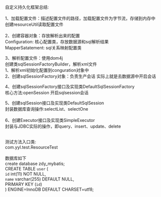 自定义持久化框架总结:<br/>
<br/>
1、加载配置文件：描述配置文件的路径，加载配置文件为字节流，存储到内存中<br/>
    创建resourceUtil读取配置文件<br/>
   <br/>
2、创建容器对象：存放解析出来的配置<br/>
    Configuration: 核心配置类，存放数据源和sql解析结果<br/>
    MapperSatatement: sql关系映射配置类<br/>

3、解析配置文件：使用dom4j<br/>
    创建类sqlSessionFactoryBuilder，解析xml文件<br/>
    1、解析xml初始化配置到conguration对象中<br/>
    2、创建sqlSessionFactory对象：负责生产会话 实际上就是去数据源中开启会话<br/>

4、创建sqlSessionFactory接口及实现类DefaultSqlSessionFactory<br/>
    核心方法:openSession  开启sqlsession会话<br/>
 
5、创建sqlSession接口及实现类DefaultSqlSession<br/>
    封装数据库查询操作:selectList、selectOne<br/>
    <br/>
6、创建Executor接口及实现类SimpleExecutor<br/>
    封装与JDBC实际的操作，即query、insert、update、delete<br/>
<br/>

测试方法入口类:<br/>
com.yyl.test.ResourceTest<br/>
<br/>
数据库如下<br/>
create database zdy_mybatis;<br/>
CREATE TABLE `user` (<br/>
  `id` int(11) NOT NULL,<br/>
  `name` varchar(255) DEFAULT NULL,<br/>
  PRIMARY KEY (`id`)<br/>
) ENGINE=InnoDB DEFAULT CHARSET=utf8;<br/>

